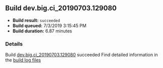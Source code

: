## Build dev.big.ci_20190703.129080
- **Build result:** `succeeded`
- **Build queued:** 7/3/2019 3:15:45 PM
- **Build duration:** 6.87 minutes
### Details
Build [dev.big.ci_20190703.129080](https://winappstudio.visualstudio.com/web/build.aspx?pcguid=a4ef43be-68ce-4195-a619-079b4d9834c2&builduri=vstfs%3a%2f%2f%2fBuild%2fBuild%2f29080) succeeded
Find detailed information in the [build log files](https://uwpctdiags.blob.core.windows.net/buildlogs/dev.big.ci_20190703.129080_logs.zip)
